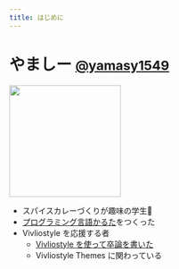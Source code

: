 ```yaml
---
title: はじめに
---
```


# やましー <small>[@yamasy1549](https://twitter.com/yamasy1549)</small>

<div class="center">
<img src="https://avatars1.githubusercontent.com/u/7820884" alt="" width="200px">

<div>

- スパイスカレーづくりが趣味の学生🍛
- [プログラミング言語かるた](https://yamasy.info/programming-karuta/)をつくった
- Vivliostyle を応援する者
  - [Vivliostyle を使って卒論を書いた](https://vivliostyle.github.io/vivliostyle_doc/ja/vivliostyle-user-group-vol1/yamasy/index.html)
  - Vivliostyle Themes に関わっている
</div>
</div>
